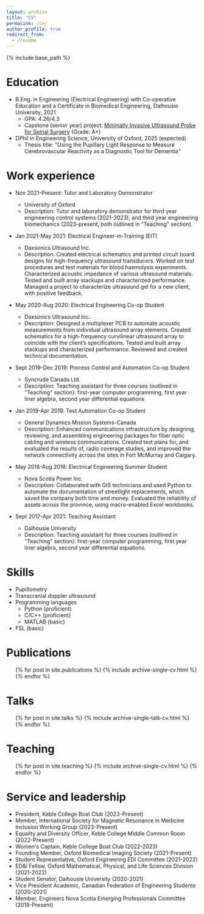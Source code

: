 ```yaml
---
layout: archive
title: "CV"
permalink: /cv/
author_profile: true
redirect_from:
  - /resume
---
```


{% include base_path %}

Education
======
* B.Eng. in Engineering (Electrical Engineering) with Co-operative Education and a Certificate in Biomedical Engineering, Dalhousie University, 2021
  * GPA: 4.26/4.3
  * Capstone (senior year) project: [Minimally Invasive Ultrasound Probe for Spinal Surgery](https://github.com/sierrasparks/Senior-Year-Capstone-Group-11/tree/master) (Grade: A+)       
* DPhil in Engineering Science, University of Oxford, 2025 (expected)
  * Thesis title: "Using the Pupillary Light Response to Measure Cerebrovascular Reactivity as a Diagnostic Tool for Dementia"

Work experience
======
* Nov 2021-Present: Tutor and Laboratory Demonstrator
  * University of Oxford
  * Description: Tutor and laboratory demonstrator for third year engineering control systems (2021-2023), and third year engineering biomechanics (2023-present, both outlined in "Teaching" section).
    
* Jan 2021-May 2021: Electrical Engineer-in-Training (EIT)
  * Daxsonics Ultrasound Inc.
  * Description: Created electrical schematics and printed circuit board designs for high-frequency ultrasound transducers. Worked on test procedures and test materials for blood haemolysis experiments. Characterized acoustic impedance of various ultrasound materials. Tested and built array stackups and characterized performance. Managed a project to characterize ultrasound gel for a new client, with positive feedback.

* May 2020-Aug 2020: Electrical Engineering Co-op Student
  * Daxsonics Ultrasound Inc.
  * Description: Designed a multiplexer PCB to automate acoustic measurements from individual ultrasound array elements. Created schematics for a high-frequency curvilinear ultrasound array to coincide with the client’s specifications. Tested and built array stackups and characterized performance. Reviewed and created technical documentation.

* Sept 2019-Dec 2019: Process Control and Automation Co-op Student
  * Syncrude Canada Ltd.
  * Description: Teaching assistant for three courses (outlined in "Teaching" section): first-year computer programming, first year liner algebra, second year differential equations
 
* Jan 2019-Apr 2019: Test Automation Co-op Student
  * General Dynamics Mission Systems-Canada
  * Description: Enhanced communications infrastructure by designing, reviewing, and assembling engineering packages for fiber optic cabling and wireless communications. Created test plans for, and evaluated the results of, radio coverage studies, and improved the network connectivity across the sites in Fort McMurray and Calgary.

* May 2018-Aug 2018: Electrical Engineering Summer Student
  * Nova Scotia Power Inc.
  * Description: Collaborated with GIS technicians and used Python to automate the documentation of streetlight replacements, which saved the company both time and money. Evaluated the reliability of assets across the province, using macro-enabled Excel workbooks.

* Sept 2017-Apr 2021: Teaching Assistant
  * Dalhousie University
  * Description: Teaching assistant for three courses (outlined in "Teaching" section): first-year computer programming, first year liner algebra, second year differential equations.
  
Skills
======
* Pupillometry
* Transcranial doppler ultrasound
* Programming languages
  * Python (proficient)
  * C/C++ (proficient)
  * MATLAB (basic)
* FSL (basic)

Publications
======
  <ul>{% for post in site.publications %}
    {% include archive-single-cv.html %}
  {% endfor %}</ul>
  
Talks
======
  <ul>{% for post in site.talks %}
    {% include archive-single-talk-cv.html %}
  {% endfor %}</ul>
  
Teaching
======
  <ul>{% for post in site.teaching %}
    {% include archive-single-cv.html %}
  {% endfor %}</ul>
  
Service and leadership
======
* President, Keble College Boat Club (2023-Present)
* Member, International Society for Magnetic Resonance in Medicine Inclusion Working Group (2023-Present)
* Equality and Diversity Officer, Keble College Middle Common Room (2022-Present)
* Women's Captain, Keble College Boat Club (2022-2023)
* Founding Member, Oxford Biomedical Imaging Society (2021-Present)
* Student Representative, Oxford Engineering EDI Committee (2021-2022)
* ED&I Fellow, Oxford Mathematical, Physical, and Life Sciences Division (2021-2022)
* Student Senator, Dalhousie University (2020-2021)
* Vice President Academic, Canadian Federation of Engineering Students (2020-2021)
* Member, Engineers Nova Scotia Emerging Professionals Committee (2019-Present)
